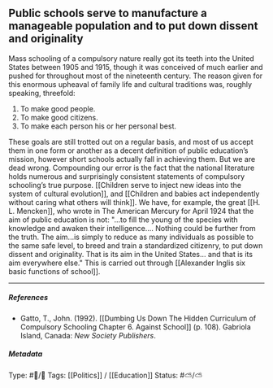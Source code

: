 ## Public schools serve to manufacture a manageable population and to put down dissent and originality  # 

Mass schooling of a compulsory nature really got its teeth into the United States between 1905 and 1915, though it was conceived of much earlier and pushed for throughout most of the nineteenth century. The reason given for this enormous upheaval of family life and cultural traditions was, roughly speaking, threefold:

1. To make good people.
2. To make good citizens.
3. To make each person his or her personal best.

These goals are still trotted out on a regular basis, and most of us accept them in one form or another as a decent definition of public education’s mission, however short schools actually fall in achieving them. But we are dead wrong. Compounding our error is the fact that the national literature holds numerous and surprisingly consistent statements of compulsory schooling’s true purpose. [[Children serve to inject new ideas into the system of cultural evolution]], and [[Children and babies act independently without caring what others will think]]. We have, for example, the great [[H. L. Mencken]], who wrote in The American Mercury for April 1924 that the aim of public education is not: "...to fill the young of the species with knowledge and awaken their intelligence.... Nothing could be further from the truth. The aim...is simply to reduce as many individuals as possible to the same safe level, to breed and train a standardized citizenry, to put down dissent and originality. That is its aim in the United States... and that is its aim everywhere else." This is carried out through [[Alexander Inglis six basic functions of school]].

___

##### References

- Gatto, T., John. (1992). [[Dumbing Us Down The Hidden Curriculum of Compulsory Schooling Chapter 6. Against School]] (p. 108). Gabriola Island, Canada: _New Society Publishers_. 

##### Metadata

Type: #🔵/🔵 
Tags: [[Politics]] / [[Education]]
Status: #⛅️/⛅️ 